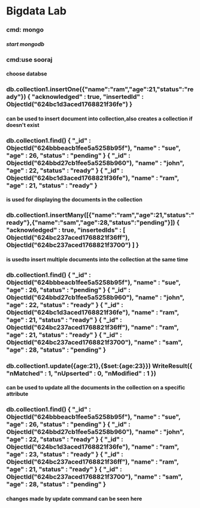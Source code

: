 # Bigdata Lab

### cmd: mongo 
#### *start mongodb* 
### cmd:use sooraj 
#### choose databse

### db.collection1.insertOne({"name":"ram","age":21,"status":"ready"}) { "acknowledged" : true, "insertedId" : ObjectId("624bc1d3aced1768821f36fe") }
#### can be used to insert document into collection,also creates a collection if doesn't exist

### db.collection1.find() { "_id" : ObjectId("624bbbeacb1fee5a5258b95f"), "name" : "sue", "age" : 26, "status" : "pending" } { "_id" : ObjectId("624bbd27cb1fee5a5258b960"), "name" : "john", "age" : 22, "status" : "ready" } { "_id" : ObjectId("624bc1d3aced1768821f36fe"), "name" : "ram", "age" : 21, "status" : "ready" }

#### is used for displaying the documents in the collection

### db.collection1.insertMany([{"name":"ram","age":21,"status":"ready"},{"name":"sam","age":28,"status":"pending"}]) { "acknowledged" : true, "insertedIds" : [ ObjectId("624bc237aced1768821f36ff"), ObjectId("624bc237aced1768821f3700") ] }
#### is usedto insert multiple documents into the collection at the same time
### db.collection1.find() { "_id" : ObjectId("624bbbeacb1fee5a5258b95f"), "name" : "sue", "age" : 26, "status" : "pending" } { "_id" : ObjectId("624bbd27cb1fee5a5258b960"), "name" : "john", "age" : 22, "status" : "ready" } { "_id" : ObjectId("624bc1d3aced1768821f36fe"), "name" : "ram", "age" : 21, "status" : "ready" } { "_id" : ObjectId("624bc237aced1768821f36ff"), "name" : "ram", "age" : 21, "status" : "ready" } { "_id" : ObjectId("624bc237aced1768821f3700"), "name" : "sam", "age" : 28, "status" : "pending" }

### db.collection1.update({age:21},{$set:{age:23}}) WriteResult({ "nMatched" : 1, "nUpserted" : 0, "nModified" : 1 }) 
#### can be used to update all the documents in the collection on a specific attribute

### db.collection1.find() { "_id" : ObjectId("624bbbeacb1fee5a5258b95f"), "name" : "sue", "age" : 26, "status" : "pending" } { "_id" : ObjectId("624bbd27cb1fee5a5258b960"), "name" : "john", "age" : 22, "status" : "ready" } { "_id" : ObjectId("624bc1d3aced1768821f36fe"), "name" : "ram", "age" : 23, "status" : "ready" } { "_id" : ObjectId("624bc237aced1768821f36ff"), "name" : "ram", "age" : 21, "status" : "ready" } { "_id" : ObjectId("624bc237aced1768821f3700"), "name" : "sam", "age" : 28, "status" : "pending" }
#### changes made by update command can be seen here
